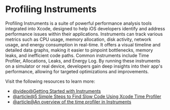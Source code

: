 # Profiling Instruments

Profiling Instruments is a suite of powerful performance analysis tools integrated into Xcode, designed to help iOS developers identify and address performance issues within their applications. Instruments can track various metrics such as CPU usage, memory allocation, disk activity, network usage, and energy consumption in real-time. It offers a visual timeline and detailed data graphs, making it easier to pinpoint bottlenecks, memory leaks, and inefficient code paths. Common instruments include Time Profiler, Allocations, Leaks, and Energy Log. By running these instruments on a simulator or real device, developers gain deep insights into their app's performance, allowing for targeted optimizations and improvements.

Visit the following resources to learn more:

- [@video@Getting Started with Instruments](https://developer.apple.com/videos/play/wwdc2019/411/)
- [@article@5 Simple Steps to Find Slow Code Using Xcode Time Profiler](https://swiftsenpai.com/xcode/using-time-profiler/)
- [@article@An overview of the time profiler in Instruments](https://augmentedcode.io/2021/05/24/an-overview-of-the-time-profiler-in-instruments/)
